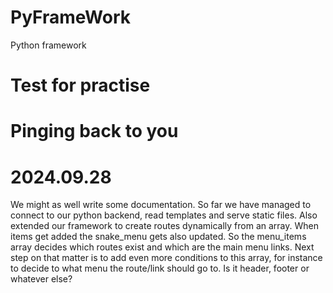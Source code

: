 # PyFrameWork
Python framework

# Test for practise #

# Pinging back to you #

# 2024.09.28

We might as well write some documentation. So far we have managed to connect to our python backend, read templates and serve static files. Also extended our framework to create routes dynamically from an array. When items get added the snake_menu gets also updated. So the menu_items array decides which routes exist and which are the main menu links. Next step on that matter is to add even more conditions to this array, for instance to decide to what menu the route/link should go to. Is it header, footer or whatever else?